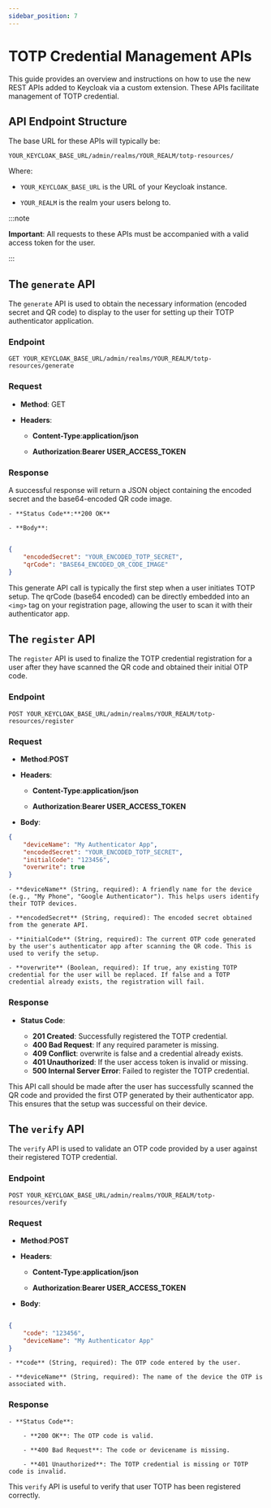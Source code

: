 ```yaml
---
sidebar_position: 7
---
```


# TOTP Credential Management APIs

This guide provides an overview and instructions on how to use the new REST APIs added to Keycloak via a custom extension. 
These APIs facilitate management of TOTP credential.

## API Endpoint Structure

The base URL for these APIs will typically be:

`YOUR_KEYCLOAK_BASE_URL/admin/realms/YOUR_REALM/totp-resources/`

Where:

- `YOUR_KEYCLOAK_BASE_URL` is the URL of your Keycloak instance.

- `YOUR_REALM` is the realm your users belong to.

:::note

**Important**: All requests to these APIs must be accompanied with a valid access token for the user.

:::



## The `generate` API

The `generate` API is used to obtain the necessary information (encoded secret and QR code) to display to the user for setting up 
their TOTP authenticator application.

### Endpoint

`GET YOUR_KEYCLOAK_BASE_URL/admin/realms/YOUR_REALM/totp-resources/generate`

### Request

- **Method**: GET

- **Headers**:

    - **Content-Type**:**application/json**

    - **Authorization**:**Bearer USER_ACCESS_TOKEN**

### Response

A successful response will return a JSON object containing the encoded secret and the base64-encoded QR code image.

    - **Status Code**:**200 OK**

    - **Body**:

```JSON title="JSON"

{
    "encodedSecret": "YOUR_ENCODED_TOTP_SECRET",
    "qrCode": "BASE64_ENCODED_QR_CODE_IMAGE"
}
```

This generate API call is typically the first step when a user initiates TOTP setup. 
The qrCode (base64 encoded) can be directly embedded into an `<img>` tag on your registration page, 
allowing the user to scan it with their authenticator app.


## The `register` API

The `register` API is used to finalize the TOTP credential registration for a user after they have 
scanned the QR code and obtained their initial OTP code.

### Endpoint

`POST YOUR_KEYCLOAK_BASE_URL/admin/realms/YOUR_REALM/totp-resources/register`

### Request

- **Method**:**POST**

- **Headers**:

    - **Content-Type**:**application/json**

    - **Authorization**:**Bearer USER_ACCESS_TOKEN**

- **Body**:

```JSON title="json"
{
    "deviceName": "My Authenticator App",
    "encodedSecret": "YOUR_ENCODED_TOTP_SECRET",
    "initialCode": "123456",
    "overwrite": true
}
```

    - **deviceName** (String, required): A friendly name for the device (e.g., "My Phone", "Google Authenticator"). This helps users identify their TOTP devices.

    - **encodedSecret** (String, required): The encoded secret obtained from the generate API.

    - **initialCode** (String, required): The current OTP code generated by the user's authenticator app after scanning the QR code. This is used to verify the setup.

    - **overwrite** (Boolean, required): If true, any existing TOTP credential for the user will be replaced. If false and a TOTP credential already exists, the registration will fail.

### Response

- **Status Code**:

    - **201 Created**: Successfully registered the TOTP credential.
    - **400 Bad Request**: If any required parameter is missing.
    - **409 Conflict**: overwrite is false and a credential already exists.
    - **401 Unauthorized**: If the user access token is invalid or missing.
    - **500 Internal Server Error**: Failed to register the TOTP credential.


This API call should be made after the user has successfully scanned the QR code and provided the first OTP generated by their authenticator app. 
This ensures that the setup was successful on their device.


## The `verify` API

The `verify` API is used to validate an OTP code provided by a user against their registered TOTP credential. 

### Endpoint

`POST YOUR_KEYCLOAK_BASE_URL/admin/realms/YOUR_REALM/totp-resources/verify`

### Request

- **Method**:**POST**

- **Headers**:

    - **Content-Type**:**application/json**

    - **Authorization**:**Bearer USER_ACCESS_TOKEN**

- **Body**:

```JSON title="json"

{
    "code": "123456",
    "deviceName": "My Authenticator App"
}
```

    - **code** (String, required): The OTP code entered by the user.

    - **deviceName** (String, required): The name of the device the OTP is associated with. 

### Response

    - **Status Code**:

        - **200 OK**: The OTP code is valid.

        - **400 Bad Request**: The code or devicename is missing.

        - **401 Unauthorized**: The TOTP credential is missing or TOTP code is invalid.

This `verify` API is useful to verify that user TOTP has been registered correctly.

